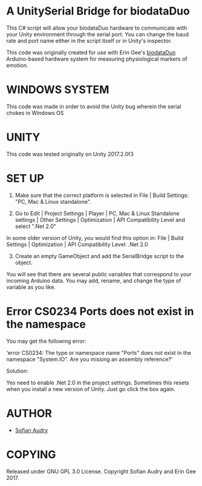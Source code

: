 # A UnitySerial Bridge for biodataDuo

This C# script will allow your biodataDuo hardware to communicate with your Unity environment through the serial port.  You can change the baud rate and port name either in the script itself or in Unity's inspector. 

This code was originally created for use with Erin Gee's [biodataDuo](https://github.com/eringee/biodataDuo) Arduino-based hardware system for measuring physiological markers of emotion.

# WINDOWS SYSTEM 

This code was made in order to avoid the Unity bug wherein the serial chokes in Windows OS

# UNITY

This code was tested originally on Unity 2017.2.0f3

# SET UP

1. Make sure that the correct platform is selected in File | Build Settings: "PC, Mac & Linux standalone".

2. Go to Edit | Project Settings | Player | PC, Mac & Linux Standalone settings | Other Settings | Optimization | API Compatibility Level and select ".Net 2.0"

In some older version of Unity, you would find this option in: File | Build Settings | Optimization | API Compatibility Level: .Net 2.0

3. Create an empty GameObject and add the SerialBridge script to the object. 

You will see that there are several public variables that correspond to your incoming Arduino data.  You may add, rename, and change the type of variable as you like.

# Error CS0234 Ports does not exist in the namespace

You may get the following error:

'error CS0234: The type or namespace name "Ports" does not exist in the namespace "System.IO". Are you missing an assembly reference?'

Solution:

Yes need to enable .Net 2.0 in the project settings.  Sometimes this resets when you install a new version of Unity.  Just go click the box again.

# AUTHOR

* [Sofian Audry](http://sofianaudry.com/en)

# COPYING
Released under GNU GPL 3.0 License.  Copyright Sofian Audry and Erin Gee 2017.
